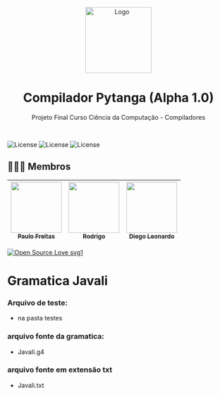<!-- Logo/Banner do Projeto -->
<p style="text-align:center;">
  <img src="https://github.com/ccofg-labs/Pytanga/blob/main/pytanga%20logo/pytanga-logo%20(8).png?raw=true" alt="Logo" width="auto" height="150">
  <h1 align="center">Compilador Pytanga (Alpha 1.0)</h1>
  
  <p style="text-align:center;">
    Projeto Final Curso Ciência da Computação - Compiladores 
  </p>
<br />
<!-- Shields do Projeto -->

![License](https://img.shields.io/badge/UNIFG-Analise%20de%20Algoritmos%20-red.svg)
![License](https://img.shields.io/badge/UNIFG-Compiladores-blue.svg)
![License](https://img.shields.io/badge/UNIFG-Linguagem%20Formal%20Automatos-green.svg)
<!-- Shields do Projeto -->
## 👨🏻‍🏫 Membros 
| [<img src="https://avatars.githubusercontent.com/u/42820569?v=4" width=115><br><sub>Paulo Freitas</sub>](https://github.com/paulofreitas-py) |  [<img src="https://avatars.githubusercontent.com/" width=115><br><sub>Rodrigo</sub>](https://github.com/) | [<img src="https://avatars.githubusercontent.com/u/65420105?v=4" width=115><br><sub>Diego Leonardo</sub>](https://github.com/Diego6699) |
| :---: | :---: | :---: |

[![Open Source Love svg1](https://badges.frapsoft.com/os/v1/open-source.svg?v=103)](https://github.com/ellerbrock/open-source-badges/)


# Gramatica Javali

### Arquivo de teste:
- na pasta testes

### arquivo fonte da gramatica:

- Javali.g4

### arquivo fonte em extensão txt

- Javali.txt
